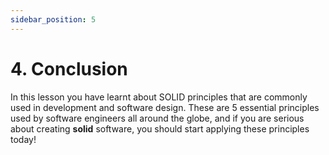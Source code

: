```yaml
---
sidebar_position: 5
---
```


# 4. Conclusion

In this lesson you have learnt about SOLID principles that are commonly used in development and software design. These are 5 essential principles used by software engineers all around the globe, and if you are serious about creating **solid** software, you should start applying these principles today!
